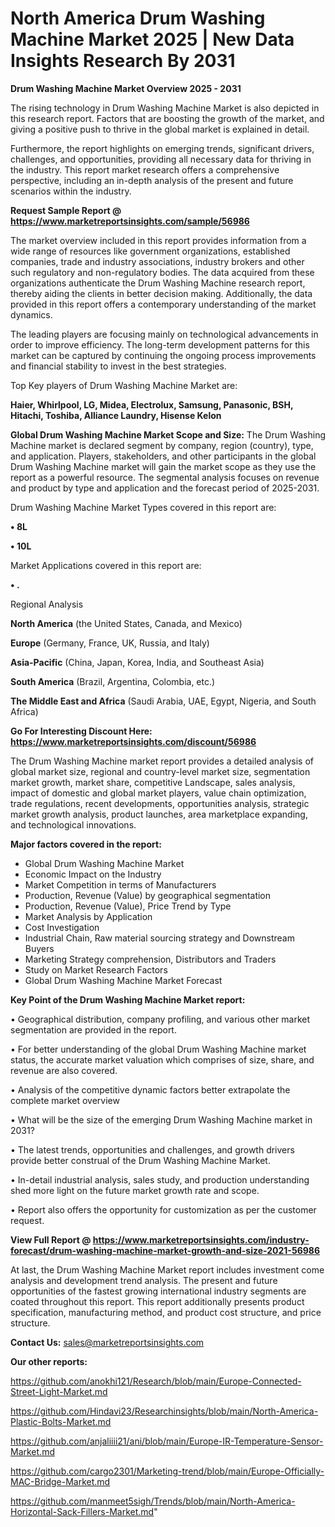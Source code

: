 # North America Drum Washing Machine Market 2025 | New Data Insights Research By 2031

<Strong> Drum Washing Machine Market Overview 2025 - 2031</strong>

The rising technology in Drum Washing Machine Market is also depicted in this research report. Factors that are boosting the growth of the market, and giving a positive push to thrive in the global market is explained in detail.

Furthermore, the report highlights on emerging trends, significant drivers, challenges, and opportunities, providing all necessary data for thriving in the industry. This report market research offers a comprehensive perspective, including an in-depth analysis of the present and future scenarios within the industry.

<strong>Request Sample Report @ <a href=https://www.marketreportsinsights.com/sample/56986>https://www.marketreportsinsights.com/sample/56986</a></strong>

The market overview included in this report provides information from a wide range of resources like government organizations, established companies, trade and industry associations, industry brokers and other such regulatory and non-regulatory bodies. The data acquired from these organizations authenticate the Drum Washing Machine research report, thereby aiding the clients in better decision making. Additionally, the data provided in this report offers a contemporary understanding of the market dynamics.

The leading players are focusing mainly on technological advancements in order to improve efficiency. The long-term development patterns for this market can be captured by continuing the ongoing process improvements and financial stability to invest in the best strategies.

Top Key players of Drum Washing Machine Market are:

<strong>Haier, Whirlpool, LG, Midea, Electrolux, Samsung, Panasonic, BSH, Hitachi, Toshiba, Alliance Laundry, Hisense Kelon</strong>

<strong><b>Global Drum Washing Machine Market Scope and Size:</b></strong>
The Drum Washing Machine market is declared segment by company, region (country), type, and application. Players, stakeholders, and other participants in the global Drum Washing Machine market will gain the market scope as they use the report as a powerful resource. The segmental analysis focuses on revenue and product by type and application and the forecast period of 2025-2031.

Drum Washing Machine Market Types covered in this report are:

<strong>• 8L

• 10L</strong>

Market Applications covered in this report are:

<strong>• .</strong> 

Regional Analysis

<strong>North America</strong> (the United States, Canada, and Mexico)

<strong>Europe</strong> (Germany, France, UK, Russia, and Italy)

<strong>Asia-Pacific</strong> (China, Japan, Korea, India, and Southeast Asia)

<strong>South America</strong> (Brazil, Argentina, Colombia, etc.)

<strong>The Middle East and Africa</strong> (Saudi Arabia, UAE, Egypt, Nigeria, and South Africa)

<strong>Go For Interesting Discount Here: <a href=https://www.marketreportsinsights.com/discount/56986>https://www.marketreportsinsights.com/discount/56986</a></strong>

The Drum Washing Machine market report provides a detailed analysis of global market size, regional and country-level market size, segmentation market growth, market share, competitive Landscape, sales analysis, impact of domestic and global market players, value chain optimization, trade regulations, recent developments, opportunities analysis, strategic market growth analysis, product launches, area marketplace expanding, and technological innovations.

<strong><b>Major factors covered in the report:</b></strong>
<ul>
  <li>Global Drum Washing Machine Market </li>
  <li>Economic Impact on the Industry</li>
  <li>Market Competition in terms of Manufacturers</li>
  <li>Production, Revenue (Value) by geographical segmentation</li>
  <li>Production, Revenue (Value), Price Trend by Type</li>
  <li>Market Analysis by Application</li>
  <li>Cost Investigation</li>
  <li>Industrial Chain, Raw material sourcing strategy and Downstream Buyers</li>
  <li>Marketing Strategy comprehension, Distributors and Traders</li>
  <li>Study on Market Research Factors</li>
  <li>Global Drum Washing Machine Market Forecast</li>
</ul>

<strong><b>Key Point of the Drum Washing Machine Market report:</b></strong>

• Geographical distribution, company profiling, and various other market segmentation are provided in the report.

• For better understanding of the global Drum Washing Machine market status, the accurate market valuation which comprises of size, share, and revenue are also covered.

• Analysis of the competitive dynamic factors better extrapolate the complete market overview

• What will be the size of the emerging Drum Washing Machine market in 2031?

• The latest trends, opportunities and challenges, and growth drivers provide better construal of the Drum Washing Machine Market.

• In-detail industrial analysis, sales study, and production understanding shed more light on the future market growth rate and scope.

• Report also offers the opportunity for customization as per the customer request.

<strong><b>View Full Report @ <a href=https://www.marketreportsinsights.com/industry-forecast/drum-washing-machine-market-growth-and-size-2021-56986>https://www.marketreportsinsights.com/industry-forecast/drum-washing-machine-market-growth-and-size-2021-56986</a></b></strong>


At last, the Drum Washing Machine Market report includes investment come analysis and development trend analysis. The present and future opportunities of the fastest growing international industry segments are coated throughout this report. This report additionally presents product specification, manufacturing method, and product cost structure, and price structure.

<strong>Contact Us:</strong>
sales@marketreportsinsights.com

<strong>Our other reports:</strong>

<a href=https://github.com/anokhi121/Research/blob/main/Europe-Connected-Street-Light-Market.md>https://github.com/anokhi121/Research/blob/main/Europe-Connected-Street-Light-Market.md</a>

<a href=https://github.com/Hindavi23/Researchinsights/blob/main/North-America-Plastic-Bolts-Market.md>https://github.com/Hindavi23/Researchinsights/blob/main/North-America-Plastic-Bolts-Market.md</a>

<a href=https://github.com/anjaliiii21/ani/blob/main/Europe-IR-Temperature-Sensor-Market.md>https://github.com/anjaliiii21/ani/blob/main/Europe-IR-Temperature-Sensor-Market.md</a>

<a href=https://github.com/cargo2301/Marketing-trend/blob/main/Europe-Officially-MAC-Bridge-Market.md>https://github.com/cargo2301/Marketing-trend/blob/main/Europe-Officially-MAC-Bridge-Market.md</a>

<a href=https://github.com/manmeet5sigh/Trends/blob/main/North-America-Horizontal-Sack-Fillers-Market.md>https://github.com/manmeet5sigh/Trends/blob/main/North-America-Horizontal-Sack-Fillers-Market.md</a>"

